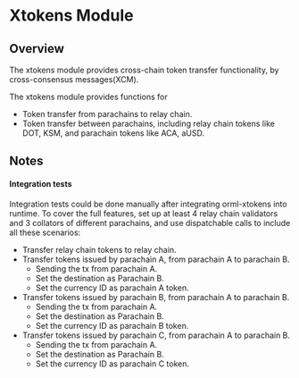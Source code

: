 # Xtokens Module

## Overview

The xtokens module provides cross-chain token transfer functionality, by cross-consensus messages(XCM).

The xtokens module provides functions for
- Token transfer from parachains to relay chain.
- Token transfer between parachains, including relay chain tokens like DOT,
  KSM, and parachain tokens like ACA, aUSD.

## Notes

#### Integration tests

Integration tests could be done manually after integrating orml-xtokens into runtime. To cover the full features, set up at least 4 relay chain validators and 3 collators of different parachains, and use dispatchable calls to include all these scenarios:

- Transfer relay chain tokens to relay chain.
- Transfer tokens issued by parachain A, from parachain A to parachain B.
  - Sending the tx from parachain A.
  - Set the destination as Parachain B.
  - Set the currency ID as parachain A token.
- Transfer tokens issued by parachain B, from parachain A to parachain B.
  - Sending the tx from parachain A.
  - Set the destination as Parachain B.
  - Set the currency ID as parachain B token.
- Transfer tokens issued by parachain C, from parachain A to parachain B.
  - Sending the tx from parachain A.
  - Set the destination as Parachain B.
  - Set the currency ID as parachain C token.
